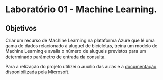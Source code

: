 # Laboratório 01 - Machine Learning.

## Objetivos
Criar um recurso de Machine Learning na plataforma Azure que lê uma gama de dados relacionado à aluguel de bicicletas, treina um modelo de Machine Learning e avalia o número de alugueis previstos para um determinado parâmetro de entrada da consulta.

Para a relização do projeto utilizei o auxílio das aulas e a [documentação](https://microsoftlearning.github.io/mslearn-ai-fundamentals/Instructions/Labs/01-machine-learning.html) disponibilizada pela Microsoft.
